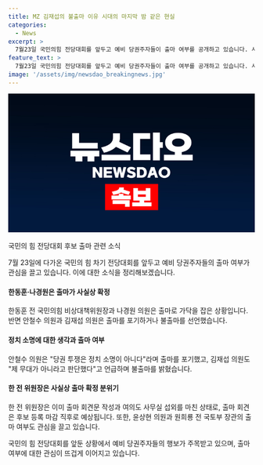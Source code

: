 ```yaml
---
title: MZ 김재섭의 불출마 이유 시대의 마지막 밤 같은 현실
categories:
  - News
excerpt: >
  7월23일 국민의힘 전당대회를 앞두고 예비 당권주자들이 출마 여부를 공개하고 있습니다. 사실상 한동훈과 나경원은 출마 의향을 밝히고, 안철수와 김재섭은 불출마를 선언했습니다. 안철수는 당권 투쟁이 정치 소명이 아니라며 출마를 거부하고, 김재섭은 이번 전당대회에 출마하지 않겠다고 밝혔습니다. 한전 위원장은 사실상 출마를 확정시키고, 나경원의 출마 여부도 예상되고 있습니다. 또한 유승민과 윤상현의 출마 여부도 관심을 모으고 있습니다.
feature_text: >
  7월23일 국민의힘 전당대회를 앞두고 예비 당권주자들이 출마 여부를 공개하고 있습니다. 사실상 한동훈과 나경원은 출마 의향을 밝히고, 안철수와 김재섭은 불출마를 선언했습니다. 안철수는 당권 투쟁이 정치 소명이 아니라며 출마를 거부하고, 김재섭은 이번 전당대회에 출마하지 않겠다고 밝혔습니다. 한전 위원장은 사실상 출마를 확정시키고, 나경원의 출마 여부도 예상되고 있습니다. 또한 유승민과 윤상현의 출마 여부도 관심을 모으고 있습니다.
image: '/assets/img/newsdao_breakingnews.jpg'
---
```


<p><img src="/assets/img/newsdao_breakingnews.jpg" alt="koreaapp 속보" /></p>

<p>국민의 힘 전당대회 후보 출마 관련 소식</p>

<p>7월 23일에 다가온 국민의 힘 차기 전당대회를 앞두고 예비 당권주자들의 출마 여부가 관심을 끌고 있습니다. 이에 대한 소식을 정리해보겠습니다.</p>

<h4>한동훈·나경원은 출마가 사실상 확정</h4>

<p>한동훈 전 국민의힘 비상대책위원장과 나경원 의원은 출마로 가닥을 잡은 상황입니다. 반면 안철수 의원과 김재섭 의원은 출마를 포기하거나 불출마를 선언했습니다.</p>

<h4>정치 소명에 대한 생각과 출마 여부</h4>

<p>안철수 의원은 "당권 투쟁은 정치 소명이 아니다"라며 출마를 포기했고, 김재섭 의원도 "제 무대가 아니라고 판단했다"고 언급하며 불출마를 밝혔습니다.</p>

<h4>한 전 위원장은 사실상 출마 확정 분위기</h4>

<p>한 전 위원장은 이미 출마 회견문 작성과 여의도 사무실 섭외를 마친 상태로, 출마 회견은 후보 등록 마감 직후로 예상됩니다. 또한, 윤상현 의원과 원희룡 전 국토부 장관의 출마 여부도 관심을 끌고 있습니다.</p>

<p>국민의 힘 전당대회를 앞둔 상황에서 예비 당권주자들의 행보가 주목받고 있으며, 출마 여부에 대한 관심이 뜨겁게 이어지고 있습니다.</p>

